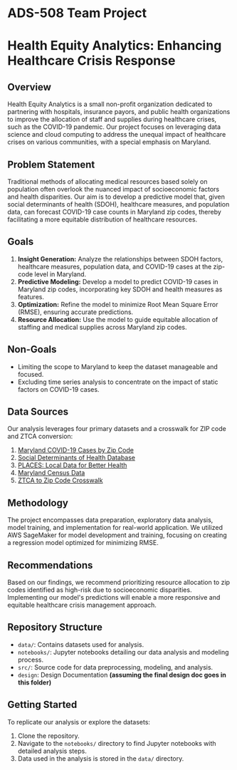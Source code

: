 # ADS-508 Team Project
# Health Equity Analytics: Enhancing Healthcare Crisis Response

## Overview

Health Equity Analytics is a small non-profit organization dedicated to partnering with hospitals, insurance payors, and public health organizations to improve the allocation of staff and supplies during healthcare crises, such as the COVID-19 pandemic. Our project focuses on leveraging data science and cloud computing to address the unequal impact of healthcare crises on various communities, with a special emphasis on Maryland.

## Problem Statement

Traditional methods of allocating medical resources based solely on population often overlook the nuanced impact of socioeconomic factors and health disparities. Our aim is to develop a predictive model that, given social determinants of health (SDOH), healthcare measures, and population data, can forecast COVID-19 case counts in Maryland zip codes, thereby facilitating a more equitable distribution of healthcare resources.

## Goals

1. **Insight Generation:** Analyze the relationships between SDOH factors, healthcare measures, population data, and COVID-19 cases at the zip-code level in Maryland.
2. **Predictive Modeling:** Develop a model to predict COVID-19 cases in Maryland zip codes, incorporating key SDOH and health measures as features.
3. **Optimization:** Refine the model to minimize Root Mean Square Error (RMSE), ensuring accurate predictions.
4. **Resource Allocation:** Use the model to guide equitable allocation of staffing and medical supplies across Maryland zip codes.

## Non-Goals

- Limiting the scope to Maryland to keep the dataset manageable and focused.
- Excluding time series analysis to concentrate on the impact of static factors on COVID-19 cases.

## Data Sources

Our analysis leverages four primary datasets and a crosswalk for ZIP code and ZTCA conversion:

1. [Maryland COVID-19 Cases by Zip Code](https://opendata.maryland.gov/Health-and-Human-Services/MD-COVID-19-Cases-by-ZIP-Code/ntd2-dqpx/about_data)
2. [Social Determinants of Health Database](https://www.ahrq.gov/sdoh/data-analytics/sdoh-data.html#download)
3. [PLACES: Local Data for Better Health](https://data.cdc.gov/500-Cities-Places/PLACES-Local-Data-for-Better-Health-ZCTA-Data-2023/qnzd-25i4/about_data)
4. [Maryland Census Data](https://data.imap.maryland.gov/datasets/eb706b48117b43d482c63d02017fc3ff/explore?location=38.795704%2C-77.268400%2C7.90)
5. [ZTCA to Zip Code Crosswalk](https://udsmapper.org/zip-code-to-zcta-crosswalk/)


## Methodology

The project encompasses data preparation, exploratory data analysis, model training, and implementation for real-world application. We utilized AWS SageMaker for model development and training, focusing on creating a regression model optimized for minimizing RMSE.

## Recommendations

Based on our findings, we recommend prioritizing resource allocation to zip codes identified as high-risk due to socioeconomic disparities. Implementing our model's predictions will enable a more responsive and equitable healthcare crisis management approach.

## Repository Structure

- `data/`: Contains datasets used for analysis.
- `notebooks/`: Jupyter notebooks detailing our data analysis and modeling process.
- `src/`: Source code for data preprocessing, modeling, and analysis.
- `design`: Design Documentation **(assuming the final design doc goes in this folder)**

## Getting Started

To replicate our analysis or explore the datasets:

1. Clone the repository.
2. Navigate to the `notebooks/` directory to find Jupyter notebooks with detailed analysis steps.
3. Data used in the analysis is stored in the `data/` directory.

